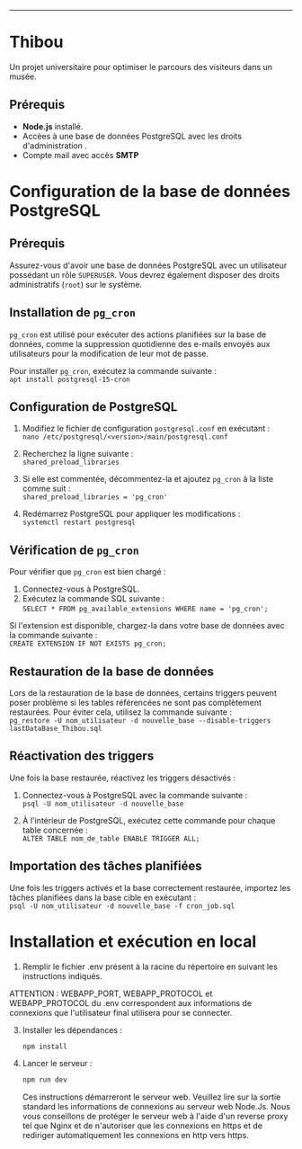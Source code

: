 ---
# Thibou  
Un projet universitaire pour optimiser le parcours des visiteurs dans un musée.

## Prérequis  
- **Node.js** installé.
- Accèes à une base de données PostgreSQL avec les droits d'administration .
- Compte mail avec accès **SMTP**

# Configuration de la base de données PostgreSQL 

## Prérequis
Assurez-vous d'avoir une base de données PostgreSQL avec un utilisateur possédant un rôle `SUPERUSER`. Vous devrez également disposer des droits administratifs (`root`) sur le système.

## Installation de `pg_cron`
`pg_cron` est utilisé pour exécuter des actions planifiées sur la base de données, comme la suppression quotidienne des e-mails envoyés aux utilisateurs pour la modification de leur mot de passe.

Pour installer `pg_cron`, exécutez la commande suivante :  
`apt install postgresql-15-cron`

## Configuration de PostgreSQL
1. Modifiez le fichier de configuration `postgresql.conf` en exécutant :  
   `nano /etc/postgresql/<version>/main/postgresql.conf`

2. Recherchez la ligne suivante :  
   `shared_preload_libraries`

3. Si elle est commentée, décommentez-la et ajoutez `pg_cron` à la liste comme suit :  
   `shared_preload_libraries = 'pg_cron'`

4. Redémarrez PostgreSQL pour appliquer les modifications :  
   `systemctl restart postgresql`

## Vérification de `pg_cron`
Pour vérifier que `pg_cron` est bien chargé :
1. Connectez-vous à PostgreSQL.
2. Exécutez la commande SQL suivante :  
   `SELECT * FROM pg_available_extensions WHERE name = 'pg_cron';`

Si l'extension est disponible, chargez-la dans votre base de données avec la commande suivante :  
`CREATE EXTENSION IF NOT EXISTS pg_cron;`

## Restauration de la base de données
Lors de la restauration de la base de données, certains triggers peuvent poser problème si les tables référencées ne sont pas complètement restaurées. Pour éviter cela, utilisez la commande suivante :  
`pg_restore -U nom_utilisateur -d nouvelle_base --disable-triggers lastDataBase_Thibou.sql`

## Réactivation des triggers
Une fois la base restaurée, réactivez les triggers désactivés :
1. Connectez-vous à PostgreSQL avec la commande suivante :  
   `psql -U nom_utilisateur -d nouvelle_base`

2. À l'intérieur de PostgreSQL, exécutez cette commande pour chaque table concernée :  
   `ALTER TABLE nom_de_table ENABLE TRIGGER ALL;`

## Importation des tâches planifiées
Une fois les triggers activés et la base correctement restaurée, importez les tâches planifiées dans la base cible en exécutant :  
`psql -U nom_utilisateur -d nouvelle_base -f cron_job.sql`


# Installation et exécution en local  
1.  Remplir le fichier .env présent à la racine du répertoire en suivant les instructions indiqués.

ATTENTION : WEBAPP_PORT, WEBAPP_PROTOCOL et WEBAPP_PROTOCOL du .env correspondent aux informations de connexions que l'utilisateur final utilisera pour se connecter.   


  

3. Installer les dépendances :  
   ```bash
   npm install
   ```

4. Lancer le serveur :  
   ```bash
   npm run dev
   ```

   Ces instructions démarreront le serveur web. Veuillez lire sur la sortie standard les informations de connexions au serveur web Node.Js.
   Nous vous conseillons de protéger le serveur web à l'aide d'un reverse proxy tel que Nginx et de n'autoriser que les connexions en https et de rediriger automatiquement les connexions en http vers https.

